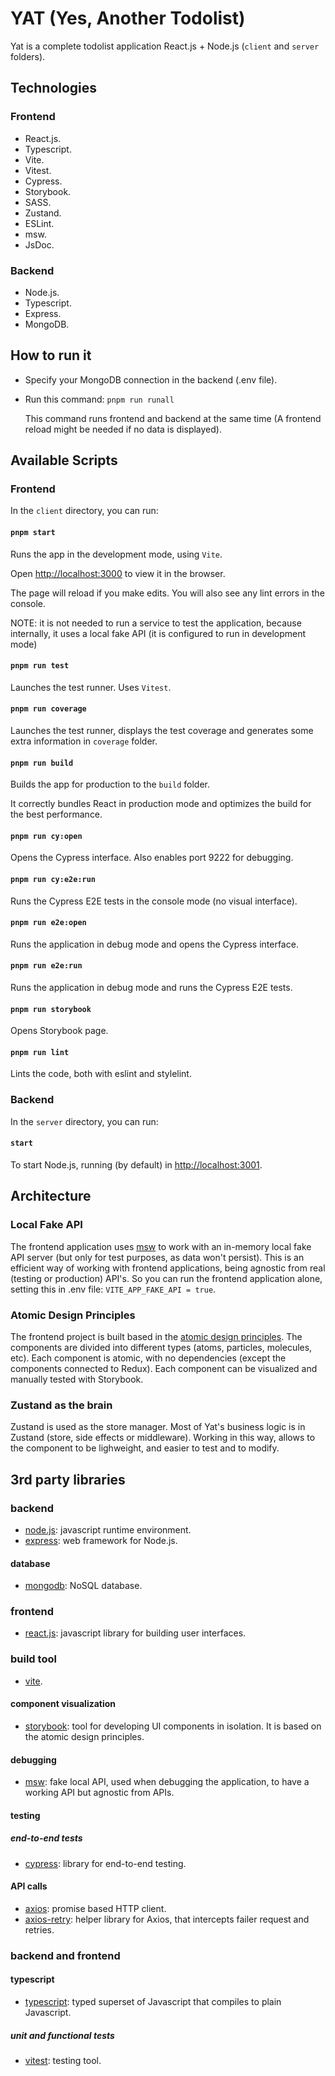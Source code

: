 # YAT (Yes, Another Todolist)

Yat is a complete todolist application React.js + Node.js (`client` and `server` folders).

## Technologies

### Frontend

- React.js.
- Typescript.
- Vite.
- Vitest.
- Cypress.
- Storybook.
- SASS.
- Zustand.
- ESLint.
- msw.
- JsDoc.

### Backend

- Node.js.
- Typescript.
- Express.
- MongoDB.

## How to run it

- Specify your MongoDB connection in the backend (.env file).
- Run this command:
  `pnpm run runall`

  This command runs frontend and backend at the same time (A frontend reload might be needed if no data is displayed).

## Available Scripts

### Frontend

In the `client` directory, you can run:

#### `pnpm start`

Runs the app in the development mode, using `Vite`.

Open [http://localhost:3000](http://localhost:3000) to view it in the browser.

The page will reload if you make edits.
You will also see any lint errors in the console.

NOTE: it is not needed to run a service to test the application, because internally, it uses a local fake API (it is configured to run in development mode)

#### `pnpm run test`

Launches the test runner. Uses `Vitest`.

#### `pnpm run coverage`

Launches the test runner, displays the test coverage and generates some extra information in `coverage` folder.

#### `pnpm run build`

Builds the app for production to the `build` folder.

It correctly bundles React in production mode and optimizes the build for the best performance.

#### `pnpm run cy:open`

Opens the Cypress interface. Also enables port 9222 for debugging.

#### `pnpm run cy:e2e:run`

Runs the Cypress E2E tests in the console mode (no visual interface).

#### `pnpm run e2e:open`

Runs the application in debug mode and opens the Cypress interface.

#### `pnpm run e2e:run`

Runs the application in debug mode and runs the Cypress E2E tests.

#### `pnpm run storybook`

Opens Storybook page.

#### `pnpm run lint`

Lints the code, both with eslint and stylelint.

### Backend

In the `server` directory, you can run:

#### `start`

To start Node.js, running (by default) in [http://localhost:3001](http://localhost:3001).

## Architecture

### Local Fake API

The frontend application uses [msw](https://mswjs.io/) to work with an in-memory local fake API server (but only for test purposes, as data won't persist). This is an efficient way of working with frontend applications, being agnostic from real (testing or production) API's. So you can run the frontend application alone, setting this in .env file: `VITE_APP_FAKE_API = true`.

### Atomic Design Principles

The frontend project is built based in the [atomic design principles](https://bradfrost.com/blog/post/atomic-web-design/). The components are divided into different types (atoms, particles, molecules, etc). Each component is atomic, with no dependencies (except the components connected to Redux). Each component can be visualized and manually tested with Storybook.

### Zustand as the brain

Zustand is used as the store manager. Most of Yat's business logic is in Zustand (store, side effects or middleware). Working in this way, allows to the component to be lighweight, and easier to test and to modify.

## 3rd party libraries

### backend

- [node.js](https://nodejs.org/): javascript runtime environment.
- [express](https://expressjs.com/): web framework for Node.js.

#### database

- [mongodb](https://www.mongodb.com/): NoSQL database.

### frontend

- [react.js](https://reactjs.org/): javascript library for building user interfaces.

### build tool

- [vite](https://vitejs.dev/).

#### component visualization

- [storybook](https://storybook.js.org/): tool for developing UI components in isolation. It is based on the atomic design principles.

#### debugging

- [msw](https://mswjs.io/): fake local API, used when debugging the application, to have a working API but agnostic from APIs.

#### testing

##### end-to-end tests

- [cypress](https://www.cypress.io/): library for end-to-end testing.

#### API calls

-  [axios](https://github.com/axios/axios): promise based HTTP client.
-  [axios-retry](https://github.com/softonic/axios-retry): helper library for Axios, that intercepts failer request and retries.

### backend and frontend

#### typescript

- [typescript](https://www.typescriptlang.org/): typed superset of Javascript that compiles to plain Javascript.

##### unit and functional tests

- [vitest](https://vitest.dev/): testing tool.




